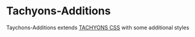 # Tachyons-Additions
Taychons-Additions extends [TACHYONS CSS](https://tachyons.io/) with some additional styles
